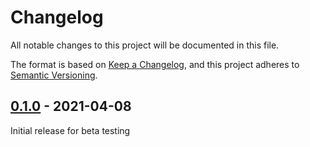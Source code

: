 # Changelog

All notable changes to this project will be documented in this file.

The format is based on [Keep a Changelog](https://keepachangelog.com/en/1.0.0/),
and this project adheres to [Semantic Versioning](https://semver.org/spec/v2.0.0.html).


## [0.1.0] - 2021-04-08

Initial release for beta testing


[0.1.0]: https://github.com/BodenmillerGroup/steinbock/releases/tag/v0.1.0
